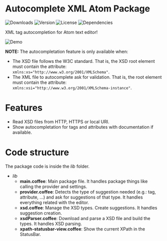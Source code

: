 # Autocomplete XML Atom Package

![Downloads](https://img.shields.io/apm/dm/autocomplete-xml.svg)
![Version](https://img.shields.io/apm/v/autocomplete-xml.svg)
![License](https://img.shields.io/apm/l/autocomplete-xml.svg)
![Dependencies](https://david-dm.org/pleonex/atom-autocomplete-xml.svg)


XML tag autocompletion for Atom text editor!

![Demo](https://raw.githubusercontent.com/pleonex/atom-autocomplete-xml/master/demo.gif)

**NOTE:** The autocompletation feature is only available when:
* The XSD file follows the W3C standard. That is, the XSD root element must contain the attribute: `xmlns:xs="http://www.w3.org/2001/XMLSchema"`.
* The XML file to autocomplete ask for validation. That is, the root element must contain the attribute: `xmlns:xsi="http://www.w3.org/2001/XMLSchema-instance"`.

# Features
* Read XSD files from HTTP, HTTPS or local URI.
* Show autocompletation for tags and attributes with documentation if available.

# Code structure
The package code is inside the *lib* folder.

* *lib*
    * **main.coffee**: Main package file. It handles package things like calling the provider and settings.
    * **provider.coffee**: Detects the type of suggestion needed (e.g.: tag, attribute, ...) and ask for suggestions of that type. It handles everything related with the editor.
    * **xsd.coffee**: Manage the XSD types. Create suggestions. It handles suggestion creation.
    * **xsdParser.coffee**: Download and parse a XSD file and build the types. It handles XSD parsing.
    * **xpath-statusbar-view.coffee**: Show the current XPath in the StatusBar.
